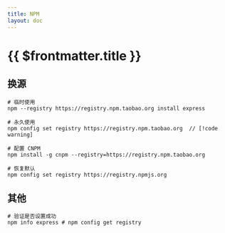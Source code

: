 ```yaml
---
title: NPM
layout: doc
---
```

# {{ $frontmatter.title }}

## 换源

```shell
# 临时使用
npm --registry https://registry.npm.taobao.org install express

# 永久使用
npm config set registry https://registry.npm.taobao.org  // [!code warning]

# 配置 CNPM
npm install -g cnpm --registry=https://registry.npm.taobao.org

# 恢复默认
npm config set registry https://registry.npmjs.org
```

## 其他

```shell
# 验证是否设置成功
npm info express # npm config get registry
```
